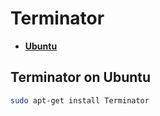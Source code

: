 Terminator
==========

* [**Ubuntu**](#terminator-on-ubuntu)


## Terminator on Ubuntu
```sh
sudo apt-get install Terminator
```
